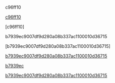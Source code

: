 c96ff10

[c96ff10](c96ff10)

[c96ff10]

b7939ec9007df9d280a08b337ac1100010d36715

[b7939ec9007df9d280a08b337ac1100010d36715]

[b7939ec9007df9d280a08b337ac1100010d36715](b7939ec9007df9d280a08b337ac1100010d36715)

[b7939ec](b7939ec9007df9d280a08b337ac1100010d36715)

[b7939ec9007df9d280a08b337ac1100010d36715](b7939ec)
